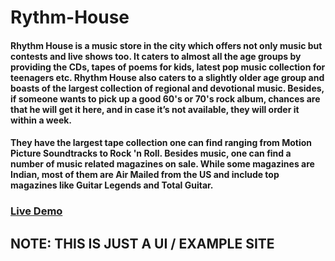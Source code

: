 # Rythm-House
#### Rhythm House is a music store in the city which offers not only music but contests and live shows too. It caters to almost all the age groups by providing the CDs, tapes of poems for kids, latest pop music collection for teenagers etc. Rhythm House also caters to a slightly older age group and boasts of the largest collection of regional and devotional music. Besides, if someone wants to pick up a good 60's or 70's rock album, chances are that he will get it here, and in case it’s not available, they will order it within a week.

#### They have the largest tape collection one can find ranging from Motion Picture Soundtracks to Rock 'n Roll. Besides music, one can find a number of music related magazines on sale. While some magazines are Indian, most of them are Air Mailed from the US and include top magazines like Guitar Legends and Total Guitar. 

### [Live Demo](https://faiezwaseem.github.io/Rythm-House/)

## NOTE: THIS IS JUST A UI / EXAMPLE SITE
